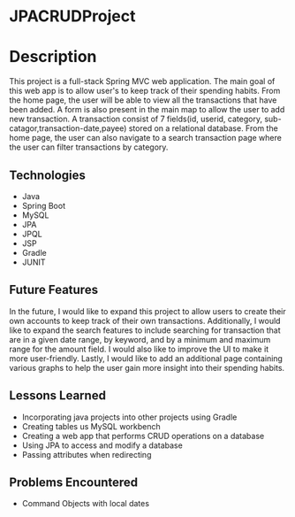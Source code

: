 # JPACRUDProject

# Description
This project is a full-stack Spring MVC web application. The main goal of this web app is to allow user's to keep track of their spending habits. From the home page, the user will be able to view all the transactions that have been added. A form is also present in the main map to allow the user to add new transaction. A transaction consist of 7 fields(id, userid, category, sub-catagor,transaction-date,payee) stored on a relational database. From the home page, the user can also navigate to a search transaction page where the user can filter transactions by category. 

## Technologies 
- Java 
- Spring Boot 
- MySQL
- JPA 
- JPQL 
- JSP 
- Gradle 
- JUNIT

## Future Features
In the future, I would like to expand this project to allow users to create their own accounts to keep track of their own transactions. Additionally, I would like to expand the search features to include searching for transaction that are in a given date range, by keyword, and by a minimum and maximum range for the amount field. I would also like to improve the UI to make it more user-friendly. Lastly, I would like to add an additional page containing various graphs to help the user gain more insight into their spending habits. 

## Lessons Learned
- Incorporating java projects into other projects using Gradle
- Creating tables us MySQL workbench
- Creating a web app that performs CRUD operations on a database
- Using JPA to access and modify a database
- Passing attributes when redirecting

## Problems Encountered
- Command Objects with local dates 

